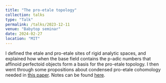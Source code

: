 ```yaml
---
title: "The pro-etale topology"
collection: talks
type: "Talk"
permalink: /talks/2023-12-11
venue: "Babytop seminar"
date: 2024-02-27
location: "MIT"
---
```


I defined the etale and pro-etale sites of rigid analytic spaces, and explained how when the base field contains the p-adic numbers that affinoid perfectoid objects form a basis for the pro-etale topology. I then went through some propositions about condensed pro-etale cohomology needed in [this paper](https://math.bu.edu/people/jsweinst/chromatic.pdf). Notes can be found [here](https://dpentland.github.io/files/proet.pdf).